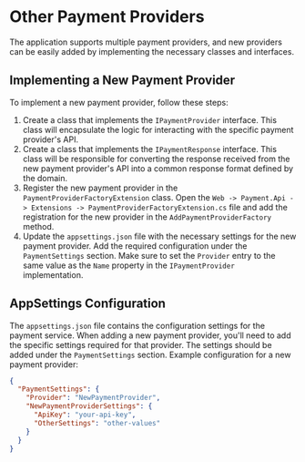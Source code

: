 # Other Payment Providers
The application supports multiple payment providers, and new providers can be easily added by implementing the necessary classes and interfaces.

## Implementing a New Payment Provider
To implement a new payment provider, follow these steps:
1. Create a class that implements the `IPaymentProvider` interface. This class will encapsulate the logic for interacting with the specific payment provider's API.
2. Create a class that implements the `IPaymentResponse` interface. This class will be responsible for converting the response received from the new payment provider's API into a common response format defined by the domain.
3. Register the new payment provider in the `PaymentProviderFactoryExtension` class. Open the `Web -> Payment.Api -> Extensions -> PaymentProviderFactoryExtension.cs` file and add the registration for the new provider in the `AddPaymentProviderFactory` method.
4. Update the `appsettings.json` file with the necessary settings for the new payment provider. Add the required configuration under the `PaymentSettings` section. Make sure to set the `Provider` entry to the same value as the `Name` property in the `IPaymentProvider` implementation.

## AppSettings Configuration
The `appsettings.json` file contains the configuration settings for the payment service. When adding a new payment provider, you'll need to add the specific settings required for that provider. The settings should be added under the `PaymentSettings` section.
Example configuration for a new payment provider:

```json
{
  "PaymentSettings": {
    "Provider": "NewPaymentProvider",
    "NewPaymentProviderSettings": {
      "ApiKey": "your-api-key",
      "OtherSettings": "other-values"
    }
  }
}
